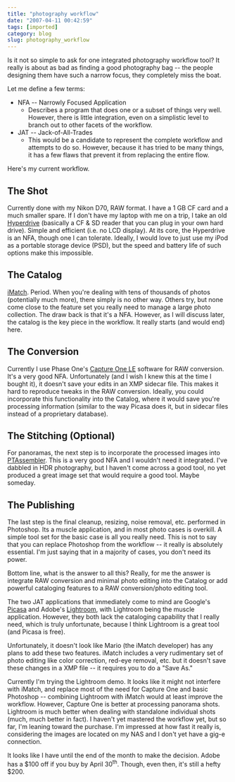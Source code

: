 ```yaml
---
title: "photography workflow"
date: "2007-04-11 00:42:59"
tags: [imported]
category: blog
slug: photography_workflow
---
```


Is it not so simple to ask for one integrated photography workflow tool? It really is about as bad as finding a good photography bag -- the people designing them have such a narrow focus, they completely miss the boat.

Let me define a few terms:

<ul>
	<li>NFA -- Narrowly Focused Application
<ul>
	<li>Describes a program that does one or a subset of things very well.  However, there is little integration, even on a simplistic level to branch out to other facets of the workflow.</li>
</ul>
</li>
	<li>JAT -- Jack-of-All-Trades
<ul>
	<li>This would be a candidate to represent the complete workflow and attempts to do so.  However, because it has tried to be many things, it has a few flaws that prevent it from replacing the entire flow.</li>
</ul>
</li>
</ul>

Here's my current workflow.

## The Shot

Currently done with my Nikon D70, RAW format. I have a 1 GB CF card and a much smaller spare. If I don't have my laptop with me on a trip, I take an old <a href="https://www.hypershop.com/shop/" title="Apparently, there's a new version...">Hyperdrive</a> (basically a CF & SD reader that you can plug in your own hard drive). Simple and efficient (i.e. no LCD display). At its core, the Hyperdrive is an NFA, though one I can tolerate. Ideally, I would love to just use my iPod as a portable storage device (PSD), but the speed and battery life of such options make this impossible.

## The Catalog

<a href="https://www.photools.com/" title="Vastly Superior">iMatch</a>. Period. When you're dealing with tens of thousands of photos (potentially much more), there simply is no other way. Others try, but none come close to the feature set you really need to manage a large photo collection. The draw back is that it's a NFA. However, as I will discuss later, the catalog is the key piece in the workflow. It really starts (and would end) here.

## The Conversion

Currently I use Phase One's <a href="https://www.phaseone.com/">Capture One LE</a> software for RAW conversion. It's a very good NFA. Unfortunately (and I wish I knew this at the time I bought it), it doesn't save your edits in an XMP sidecar file. This makes it hard to reproduce tweaks in the RAW conversion. Ideally, you could incorporate this functionality into the Catalog, where it would save you're processing information (similar to the way Picasa does it, but in sidecar files instead of a proprietary database).

## The Stitching (Optional)

For panoramas, the next step is to incorporate the processed images into <a href="https://www.tawbaware.com/ptasmblr.htm">PTAssembler</a>. This is a very good NFA and I wouldn't need it integrated. I've dabbled in HDR photography, but I haven't come across a good tool, no yet produced a great image set that would require a good tool. Maybe someday.

## The Publishing

The last step is the final cleanup, resizing, noise removal, etc. performed in Photoshop. Its a muscle application, and in most photo cases is overkill. A simple tool set for the basic case is all you really need. This is not to say that you can replace Photoshop from the workflow -- it really is absolutely essential. I'm just saying that in a majority of cases, you don't need its power.

Bottom line, what is the answer to all this? Really, for me the answer is integrate RAW conversion and minimal photo editing into the Catalog or add powerful cataloging features to a RAW conversion/photo editing tool.

The two JAT applications that immediately come to mind are Google's <a href="https://picasa.google.com/">Picasa</a> and Adobe's <a href="https://www.adobe.com/products/photoshoplightroom/">Lightroom</a>, with Lightroom being the muscle application. However, they both lack the cataloging capability that I really need, which is truly unfortunate, because I think Lightroom is a great tool (and Picasa is free).

Unfortunately, it doesn't look like Mario (the iMatch developer) has any plans to add these two features. iMatch includes a very rudimentary set of photo editing like color correction, red-eye removal, etc. but it doesn't save these changes in a XMP file -- it requires you to do a "Save As."

Currently I'm trying the Lightroom demo. It looks like it might not interfere with iMatch, and replace most of the need for Capture One and basic Photoshop -- combining Lightroom with iMatch would at least improve the workflow. However, Capture One is better at processing panorama shots. Lightroom is much better when dealing with standalone individual shots (much, much better in fact). I haven't yet mastered the workflow yet, but so far, I'm leaning toward the purchase. I'm impressed at how fast it really is, considering the images are located on my NAS and I don't yet have a gig-e connection.

It looks like I have until the end of the month to make the decision. Adobe has a $100 off if you buy by April 30<sup>th</sup>. Though, even then, it's still a hefty $200.
